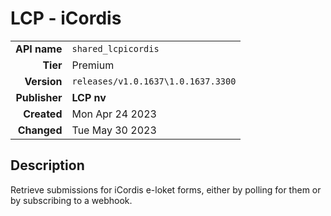 # LCP - iCordis
| | |
|-:|-|
|**API name**|`shared_lcpicordis`|
|**Tier**|Premium|
|**Version**|`releases/v1.0.1637\1.0.1637.3300`|
|**Publisher**|**LCP nv**|
|**Created**|Mon Apr 24 2023|
|**Changed**|Tue May 30 2023|

## Description
Retrieve submissions for iCordis e-loket forms, either by polling for them or by subscribing to a webhook.
